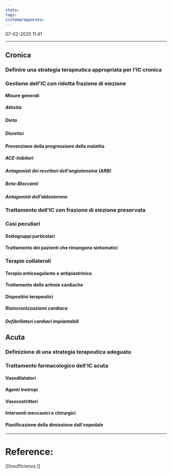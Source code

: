 ```yaml
---
stato: 
tags: 
sistema/apparato:
---
```

07-02-2025 11:41

--- 

## Cronica
### Definire una strategia terapeutica appropriata per l'IC cronica
### Gestione dell'IC con ridotta frazione di eiezione 
#### Misure generali
##### Attività
##### Dieta
##### Diuretici
#### Prevenzione della progressione della malattia
##### ACE-Inibitori
##### Antagonisti dei recettori dell'angiotensina (ARB)
##### Beta-Bloccanti
##### Antagonisti dell'aldosterone

### Trattamento dell'IC con frazione di eiezione preservata

### Casi peculiari
#### Sottogruppi particolari
#### Trattamento dei pazienti che rimangono sintomatici

### Terapie collaterali
#### Terapia anticoagulante e antipiastrinica
#### Trattamento delle aritmie cardiache
#### Dispositivi terapeutici
##### Risincronizzazione cardiaca
##### Defibrillatori cardiaci impiantabili

## Acuta
### Definizione di una strategia terapeutica adeguata
### Trattamento farmacologico dell'IC acuta
#### Vasodilatatori
#### Agenti inotropi
#### Vasocostrittori
#### Interventi meccanici e chirurgici
#### Pianificazione della dimissione dall'ospedale




--- 
# Reference:
[[Insufficienza ]]



